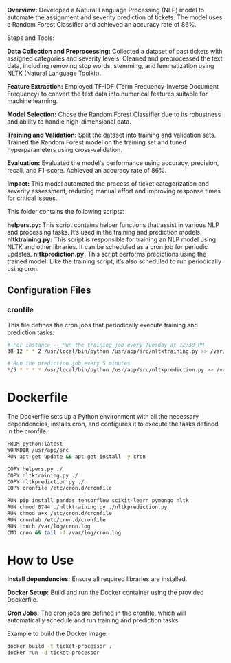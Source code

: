 **Overview:** Developed a Natural Language Processing (NLP) model to automate the assignment and severity prediction of tickets. The model uses a Random Forest Classifier and achieved an accuracy rate of 86%.

Steps and Tools:

**Data Collection and Preprocessing:** Collected a dataset of past tickets with assigned categories and severity levels. Cleaned and preprocessed the text data, including removing stop words, stemming, and lemmatization using NLTK (Natural Language Toolkit).

**Feature Extraction:** Employed TF-IDF (Term Frequency-Inverse Document Frequency) to convert the text data into numerical features suitable for machine learning.

**Model Selection:** Chose the Random Forest Classifier due to its robustness and ability to handle high-dimensional data. 

**Training and Validation:** Split the dataset into training and validation sets. Trained the Random Forest model on the training set and tuned hyperparameters using cross-validation.

**Evaluation:** Evaluated the model's performance using accuracy, precision, recall, and F1-score. Achieved an accuracy rate of 86%.

**Impact:** This model automated the process of ticket categorization and severity assessment, reducing manual effort and improving response times for critical issues.


This folder contains the following scripts:

**helpers.py:** This script contains helper functions that assist in various NLP and processing tasks. It’s used in the training and prediction models.  **nltktraining.py:** This script is responsible for training an NLP model using NLTK and other libraries. It can be scheduled as a cron job for periodic updates.  **nltkprediction.py:** This script performs predictions using the trained model. Like the training script, it’s also scheduled to run periodically using cron.

## Configuration Files

### cronfile
This file defines the cron jobs that periodically execute training and prediction tasks:

```bash
# For instance -- Run the training job every Tuesday at 12:38 PM
38 12 * * 2 /usr/local/bin/python /usr/app/src/nltktraining.py >> /var/log/cron.log 2>&1

# Run the prediction job every 5 minutes
*/5 * * * * /usr/local/bin/python /usr/app/src/nltkprediction.py >> /var/log/cron.log 2>&1
```


# Dockerfile
The Dockerfile sets up a Python environment with all the necessary dependencies, installs cron, and configures it to execute the tasks defined in the cronfile.
```bash
FROM python:latest
WORKDIR /usr/app/src
RUN apt-get update && apt-get install -y cron

COPY helpers.py ./
COPY nltktraining.py ./
COPY nltkprediction.py ./
COPY cronfile /etc/cron.d/cronfile

RUN pip install pandas tensorflow scikit-learn pymongo nltk
RUN chmod 0744 ./nltktraining.py ./nltkprediction.py
RUN chmod a+x /etc/cron.d/cronfile
RUN crontab /etc/cron.d/cronfile
RUN touch /var/log/cron.log
CMD cron && tail -f /var/log/cron.log
```
# How to Use
**Install dependencies:** Ensure all required libraries are installed.

**Docker Setup:** Build and run the Docker container using the provided Dockerfile.

**Cron Jobs:** The cron jobs are defined in the cronfile, which will automatically schedule and run training and prediction tasks.

Example to build the Docker image: 
```bash
docker build -t ticket-processor .
docker run -d ticket-processor
```

